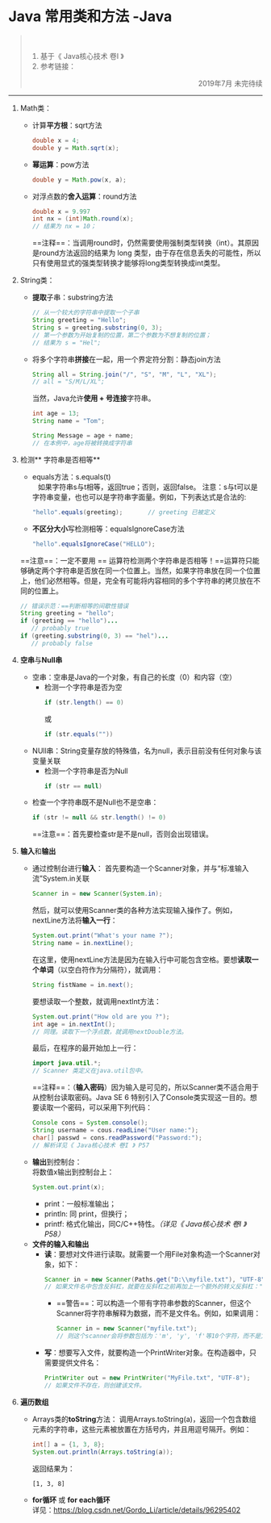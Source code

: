# Java 常用**类**和**方法** -Java
>  &ensp;  
>  1) 基于《 Java核心技术 卷I 》
>  2) 参考链接：
>                                                 <p align="right">2019年7月 未完待续



---
1. Math类：  
    + 计算**平方根**：sqrt方法  
        ```java
        double x = 4;
        double y = Math.sqrt(x);
        ``` 
    + **幂运算**：pow方法
        ```java
        double y = Math.pow(x, a);
        ```
    + 对浮点数的**舍入运算**：round方法
         ```java
         double x = 9.997
         int nx = (int)Math.round(x);
         // 结果为 nx = 10；
         ```
        ==注释==：当调用round时，仍然需要使用强制类型转换（int）。其原因是round方法返回的结果为 long 类型，由于存在信息丢失的可能性，所以只有使用显式的强类型转换才能够将long类型转换成int类型。
        
2. String类：
    + **提取**子串：substring方法  
        ```java
        // 从一个较大的字符串中提取一个子串
        String greeting = "Hello";
        String s = greeting.substring(0, 3);    
        // 第一个参数为开始复制的位置，第二个参数为不想复制的位置；
        // 结果为 s = "Hel";
        ```     
    + 将多个字符串**拼接**在一起，用一个界定符分割：静态join方法
        ```java
        String all = String.join("/", "S", "M", "L", "XL");
        // all = "S/M/L/XL";    
        ```
        当然，Java允许**使用 + 号连接**字符串。
         ```java
         int age = 13;
         String name = "Tom";

         String Message = age + name;
         // 在本例中，age将被转换成字符串
         ```


3. 检测** 字符串是否相等**
    + equals方法：s.equals(t)  
    &ensp; 如果字符串s与t相等，返回true；否则，返回false。
    注意：s与t可以是字符串变量，也也可以是字符串字面量。例如，下列表达式是合法的:
         ```java
         "hello".equals(greeting);       // greeting 已被定义
         ```
    + **不区分大小**写检测相等：equalsIgnoreCase方法
         ```java
         "hello".equalsIgnoreCase("HELLO");
         ```
    ==注意==：一定不要用 == 运算符检测两个字符串是否相等！==运算符只能够确定两个字符串是否放在同一个位置上。当然，如果字符串放在同一个位置上，他们必然相等。但是，完全有可能将内容相同的多个字符串的拷贝放在不同的位置上。
     ```java
     // 错误示范：==判断相等的间歇性错误
     String greeting = "hello";
     if (greeting == "hello")...
        // probably true
     if (greeting.substring(0, 3) == "hel")...
        // probably false
     ```

4. **空串**与**Null串**
    + 空串：空串是Java的一个对象，有自己的长度（0）和内容（空）  
        + 检测一个字符串是否为空
            ```java
            if (str.length() == 0)
            ```
            或
            ```java
            if (str.equals(""))
            ```
    + NUll串：String变量存放的特殊值，名为null，表示目前没有任何对象与该变量关联
        + 检测一个字符串是否为Null
            ```java
            if (str == null)
            ```
    + 检查一个字符串既不是Null也不是空串：
         ```java
         if (str != null && str.length() != 0)
         ```
        ==注意==：首先要检查str是不是null，否则会出现错误。

5. **输入**和**输出**
    + 通过控制台进行**输入**：
        首先要构造一个Scanner对象，并与“标准输入流”System.in关联
         ```java
         Scanner in = new Scanner(System.in);
         ```
        然后，就可以使用Scanner类的各种方法实现输入操作了。例如，nextLine方法将**输入一行**：
         ```java
         System.out.print("What's your name ?");
         String name = in.nextLine();
         ```
        在这里，使用nextLine方法是因为在输入行中可能包含空格。要想**读取一个单词**（以空白符作为分隔符），就调用：
         ```java
         String fistName = in.next();
         ```
        要想读取一个整数，就调用nextInt方法：
         ```java
         System.out.print("How old are you ?");
         int age = in.nextInt();
         // 同理。读取下一个浮点数，就调用nextDouble方法。
         ```
        最后，在程序的最开始加上一行：
         ```java
         import java.util.*;
         // Scanner 类定义在java.util包中。
         ```
        ==注释==：（**输入密码**）因为输入是可见的，所以Scanner类不适合用于从控制台读取密码。Java SE 6 特别引入了Console类实现这一目的。想要读取一个密码，可以采用下列代码：
         ``` java
         Console cons = System.console();
         String username = cous.readLine("User name:");
         char[] passwd = cons.readPassword("Password:");
         // 解析详见《 Java核心技术 卷I 》 P57
         ```
    + **输出**到控制台：  
        将数值x输出到控制台上：
         ```java
         System.out.print(x);
         ```
        + print：一般标准输出；
        + println: 同 print，但换行；
        + printf: 格式化输出，同C/C++特性。*（详见《 Java核心技术 卷I 》 P58）*
    + **文件的输入和输出** 
        +  **读**：要想对文件进行读取。就需要一个用File对象构造一个Scanner对象，如下：
            ```java
            Scanner in = new Scanner(Paths.get("D:\\myfile.txt"), "UTF-8");
            // 如果文件名中包含反斜杠，就要在反斜杠之前再加上一个额外的转义反斜杠："c:\\myfile.txt"
            ```
            + ==警告==：可以构造一个带有字符串参数的Scanner，但这个Scanner将字符串解释为数据，而不是文件名。例如，如果调用：
                ```java
                Scanner in = new Scanner("myfile.txt");
                // 则这个scanner会将参数包括为：'m', 'y', 'f'等10个字符，而不是文件内容。
                ```  
        + **写**：想要写入文件，就要构造一个PrintWriter对象。在构造器中，只需要提供文件名：
            ```java
            PrintWriter out = new PrintWriter("MyFile.txt", "UTF-8");
            // 如果文件不存在，则创建该文件。
            ```

6.  **遍历数组**
    + Arrays类的**toString**方法：
        调用Arrays.toString(a)，返回一个包含数组元素的字符串，这些元素被放置在方括号内，并且用逗号隔开。例如：  
        ```java
        int[] a = {1, 3, 8};
	    System.out.println(Arrays.toString(a));
        ```
        返回结果为：
        ```
        [1, 3, 8]
        ```
    + **for循环** 或 **for each循环**  
        详见：https://blog.csdn.net/Gordo_Li/article/details/96295402 
        



        

        








    